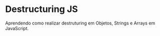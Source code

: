 # Destructuring JS
Aprendendo como realizar destruturing em Objetos, Strings e Arrays em JavaScript.